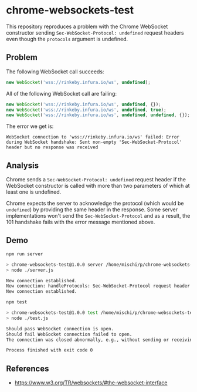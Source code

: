 # chrome-websockets-test

This repository reproduces a problem with the Chrome WebSocket 
constructor sending `Sec-WebSocket-Protocol: undefined` request 
headers even though the `protocols` argument is undefined.

## Problem

The following WebSocket call succeeds:
```js
new WebSocket('wss://rinkeby.infura.io/ws', undefined);
```

All of the following WebSocket call are failing:
```js
new WebSocket('wss://rinkeby.infura.io/ws', undefined, {});
new WebSocket('wss://rinkeby.infura.io/ws', undefined, true);
new WebSocket('wss://rinkeby.infura.io/ws', undefined, undefined, {});
```

The error we get is:
```
WebSocket connection to 'wss://rinkeby.infura.io/ws' failed: Error during WebSocket handshake: Sent non-empty 'Sec-WebSocket-Protocol' header but no response was received
```

## Analysis

Chrome sends a `Sec-WebSocket-Protocol: undefined` request header 
if the WebSocket constructor is called with more than two parameters 
of which at least one is undefined.

Chrome expects the server to acknowledge the protocol (which would be `undefined`) by providing 
the same header in the response. Some server implementations won't
send the `Sec-WebSocket-Protocol` and as a result, the 101 handshake 
fails with the error message mentioned above.

## Demo

```bash
npm run server

> chrome-websockets-test@1.0.0 server /home/mischi/p/chrome-websockets-test
> node ./server.js

New connection established.
New connection: handleProtocols: Sec-WebSocket-Protocol request header was [ 'undefined' ]
New connection established.
```

```bash
npm test

> chrome-websockets-test@1.0.0 test /home/mischi/p/chrome-websockets-test
> node ./test.js

Should pass WebSocket connection is open.
Should fail WebSocket connection failed to open.
The connection was closed abnormally, e.g., without sending or receiving a Close control frame

Process finished with exit code 0
```

## References

- https://www.w3.org/TR/websockets/#the-websocket-interface